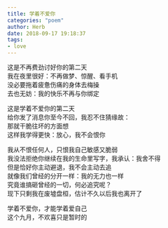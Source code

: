 ```yaml
---
title: 学着不爱你
categories: "poem"
author: Herb
date: 2018-09-17 19:18:37
tags: 
- love
---
```

这是不再费劲讨好你的第二天\
我在夜里很好：不再做梦、惊醒、看手机\
没必要拖着疲惫伤痛的身体去梅操\
去也无妨：我的快乐不再与你绑定 

这是学着不爱你的第二天\
给你发了消息你至今不回，我忍不住猜缘故：\
那就干脆往坏的方面想\
这样我学得更快：放心，我不会恨你

我从不恨任何人，只恨我自己敏感又脆弱\
我没法拒绝你继续在我的生命里写字，我承认：我舍不得\
但是恰好你主动避退，我不会主动去追\
就像我们曾经的分开一样：我的无力也一样\
究竟谁搞砸曾经的一切，何必追究呢？\
现下只剩我在废墟盘桓，估计不久以后我也离开了 

学着不爱你，才能学着爱自己\
这个九月，不欢喜只是暂时的